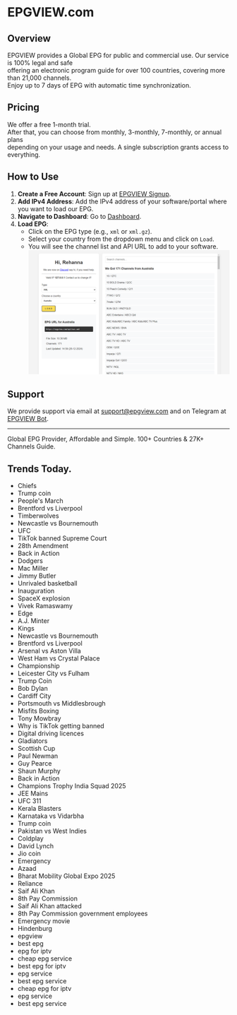 # EPGVIEW.com



## Overview
EPGVIEW provides a Global EPG for public and commercial use. Our service is 100% legal and safe\
offering an electronic program guide for over 100 countries, covering more than 21,000 channels.\
Enjoy up to 7 days of EPG with automatic time synchronization.

## Pricing
We offer a free 1-month trial. \
After that, you can choose from monthly, 3-monthly, 7-monthly, or annual plans \
depending on your usage and needs. A single subscription grants access to everything.

## How to Use
1. **Create a Free Account**: Sign up at [EPGVIEW Signup](https://epgview.com/signup.php).
2. **Add IPv4 Address**: Add the IPv4 address of your software/portal where you want to load our EPG.
3. **Navigate to Dashboard**: Go to [Dashboard](https://epgview.com/dashboard.php).
4. **Load EPG**:
   - Click on the EPG type (e.g., `xml` or `xml.gz`).
   - Select your country from the dropdown menu and click on `Load`.
   - You will see the channel list and API URL to add to your software.
![EPGVIEW](img/dashboard.png)
## Support
We provide support via email at [support@epgview.com](mailto:support@epgview.com) and on Telegram at [EPGVIEW Bot](https://t.me/epgview_bot).

---

Global EPG Provider, Affordable and Simple. 100+ Countries & 27K+ Channels Guide.

## Trends Today.

- Chiefs
- Trump coin
- People's March
- Brentford vs Liverpool
- Timberwolves
- Newcastle vs Bournemouth
- UFC
- TikTok banned Supreme Court
- 28th Amendment
- Back in Action
- Dodgers
- Mac Miller
- Jimmy Butler
- Unrivaled basketball
- Inauguration
- SpaceX explosion
- Vivek Ramaswamy
- Edge
- A.J. Minter
- Kings
- Newcastle vs Bournemouth
- Brentford vs Liverpool
- Arsenal vs Aston Villa
- West Ham vs Crystal Palace
- Championship
- Leicester City vs Fulham
- Trump Coin
- Bob Dylan
- Cardiff City
- Portsmouth vs Middlesbrough
- Misfits Boxing
- Tony Mowbray
- Why is TikTok getting banned
- Digital driving licences
- Gladiators
- Scottish Cup
- Paul Newman
- Guy Pearce
- Shaun Murphy
- Back in Action
- Champions Trophy India Squad 2025
- JEE Mains
- UFC 311
- Kerala Blasters
- Karnataka vs Vidarbha
- Trump coin
- Pakistan vs West Indies
- Coldplay
- David Lynch
- Jio coin
- Emergency
- Azaad
- Bharat Mobility Global Expo 2025
- Reliance
- Saif Ali Khan
- 8th Pay Commission
- Saif Ali Khan attacked
- 8th Pay Commission government employees
- Emergency movie
- Hindenburg
- epgview
- best epg
- epg for iptv
- cheap epg service
- best epg for iptv
- epg service
- best epg service
- cheap epg for iptv
- epg service
- best epg service
